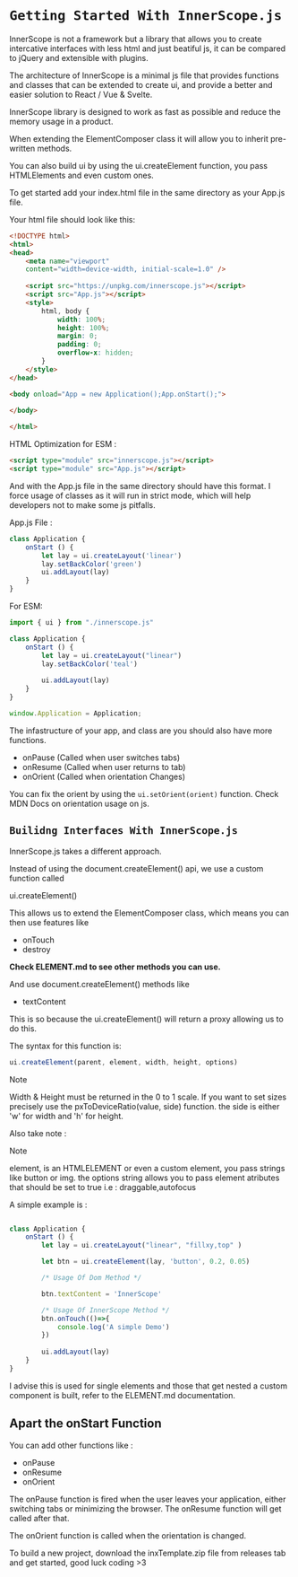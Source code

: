 # ```Getting Started With InnerScope.js```

InnerScope is not a framework but a library that allows you to create intercative
interfaces with less html and just beatiful js, it can be compared to jQuery and extensible with plugins.

The architecture of InnerScope is a minimal js file that provides functions and
classes that can be extended to create ui, and provide a better and easier
solution to React / Vue & Svelte.

InnerScope library is designed to work as fast as possible and reduce the memory usage
in a product.

When extending the ElementComposer class it will allow you to inherit pre- written
methods.

You can also build ui by using the ui.createElement function, you pass HTMLElements and even custom ones.

To get started add your index.html file in the same directory as your App.js file.

Your html file should look like this:

```html
<!DOCTYPE html>
<html>
<head>
    <meta name="viewport" 
    content="width=device-width, initial-scale=1.0" />
    
    <script src="https://unpkg.com/innerscope.js"></script>
    <script src="App.js"></script>
    <style>
        html, body {
            width: 100%;
            height: 100%;
            margin: 0;
            padding: 0;
            overflow-x: hidden;
        }
    </style>
</head>

<body onload="App = new Application();App.onStart();">
    
</body>

</html>
```

HTML Optimization for ESM :

```html
<script type="module" src="innerscope.js"></script>
<script type="module" src="App.js"></script>
```

And with the App.js file in the same directory should have this format.
I force usage of classes as it will run in strict mode, which will help
developers not to make some js pitfalls.

App.js File :

```javascript
class Application {
    onStart () {
        let lay = ui.createLayout('linear')
        lay.setBackColor('green')
        ui.addLayout(lay)
    }
}
```

For ESM:

```javascript
import { ui } from "./innerscope.js"

class Application {
    onStart () {
        let lay = ui.createLayout("linear")
        lay.setBackColor('teal')
        
        ui.addLayout(lay)
    }
}

window.Application = Application;
```

The infastructure of your app, and class are you should also have more functions.

- onPause (Called when user switches tabs)
- onResume (Called when user returns to tab)
- onOrient (Called when orientation Changes)

You can fix the orient by using the `ui.setOrient(orient)` function.
Check MDN Docs on orientation usage on js.

## ```Builidng Interfaces With InnerScope.js```

InnerScope.js takes a different approach.

Instead of using the document.createElement() api, we use a custom function called

ui.createElement()

This allows us to extend the ElementComposer class, which means you can then use features like

- onTouch
- destroy

**Check ELEMENT.md to see other methods you can use.**

And use document.createElement() methods like

- textContent

This is so because the ui.createElement() will return a proxy allowing us to do this.

The syntax for this function is:

```javascript
ui.createElement(parent, element, width, height, options)
```

> [!NOTE]
> Width & Height must be returned in the 0 to 1 scale.
> If you want to set sizes precisely use the
> pxToDeviceRatio(value, side) function.
> the side is either 'w' for width and 'h' for height.

Also take note :

> [!NOTE]
> element, is an HTMLELEMENT or even a custom element, you
> pass strings like button or img.
> the options string allows you to pass element atributes that
> should be set to true i.e :
> draggable,autofocus

A simple example is :

```javascript

class Application {
    onStart () {
        let lay = ui.createLayout("linear", "fillxy,top" )

        let btn = ui.createElement(lay, 'button', 0.2, 0.05)

        /* Usage Of Dom Method */

        btn.textContent = 'InnerScope'

        /* Usage Of InnerScope Method */
        btn.onTouch(()=>{
            console.log('A simple Demo')
        })
        
        ui.addLayout(lay)
    }
}

```

I advise this is used for single elements and those that get nested a custom component is built, refer to the ELEMENT.md documentation.

## Apart the onStart Function

You can add other functions like :

- onPause
- onResume
- onOrient

The onPause function is fired when the user leaves your application, either switching tabs or minimizing the browser.
The onResume function will get called after that.

The onOrient function is called when the orientation is changed.

To build a new project, download the inxTemplate.zip file from releases tab and get started, good luck coding >3
